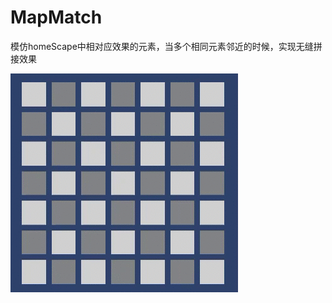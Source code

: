 # MapMatch
模仿homeScape中相对应效果的元素，当多个相同元素邻近的时候，实现无缝拼接效果

![Image Text](https://github.com/GameObjectW/MapMatch/blob/master/DemoImage/Demo.gif)

